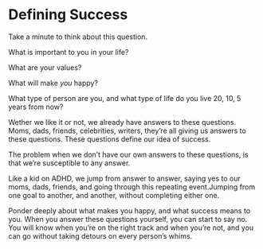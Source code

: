 # Defining Success


Take a minute to think about this question.

What is important to you in your life?

What are your values?

What will make _you_ happy?

What type of person are you, and what type of life do you live 20, 10, 5 years
from now?

Wether we like it or not, we already have answers to these questions. Moms,
dads, friends, celebrities, writers, they’re all giving us answers to these
questions. These questions define our idea of success.

The problem when we don’t have our own answers to these questions, is that
we’re susceptible to any answer.

Like a kid on ADHD, we jump from answer to answer, saying yes to our moms,
dads, friends, and going through this repeating event.Jumping from one goal to
another, and another, without completing either one.

Ponder deeply about what makes you happy, and what success means to you. When
you answer these questions yourself, you can start to say no. You will know
when you’re on the right track and when you’re not, and you can go without
taking detours on every person’s whims.

